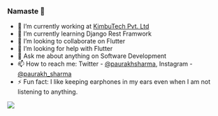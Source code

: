 ### Namaste 🙏

- 🔭 I’m currently working at [KimbuTech Pvt. Ltd](https://kimbutech.com/)
- 🌱 I’m currently learning Django Rest Framwork
- 👯 I’m looking to collaborate on Flutter
- 🤔 I’m looking for help with Flutter
- 💬 Ask me about anything on Software Development
- 📫 How to reach me: Twitter - [@paurakhsharma](https://www.twitter.com/paurakhsharma), Instagram - [@paurakh_sharma](https://www.instagram.com/paurakh_sharma/)
- ⚡ Fun fact: I like keeping earphones in my ears even when I am not listening to anything.

<img src="https://github-readme-stats.vercel.app/api?username=paurakhsharma&&show_icons=true&title_color=ffffff&icon_color=bb2acf&text_color=daf7dc&bg_color=e83640" />
